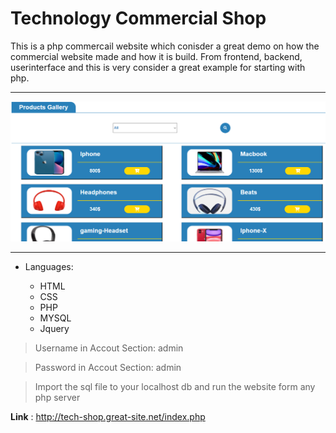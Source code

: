 # Technology Commercial Shop
This is a php commercail website which conisder a great demo on how the commercial website made and how it is build. From frontend, backend, userinterface and this is very consider a great example for starting with php.

---
![](readmeimg/techshop.PNG)

---
* Languages:
    
    * HTML
    * CSS
    * PHP
    * MYSQL
    * Jquery
> Username in Accout Section: admin

> Password in Accout Section: admin

> Import the sql file to your localhost db and run the website form any php server

__Link__ : http://tech-shop.great-site.net/index.php